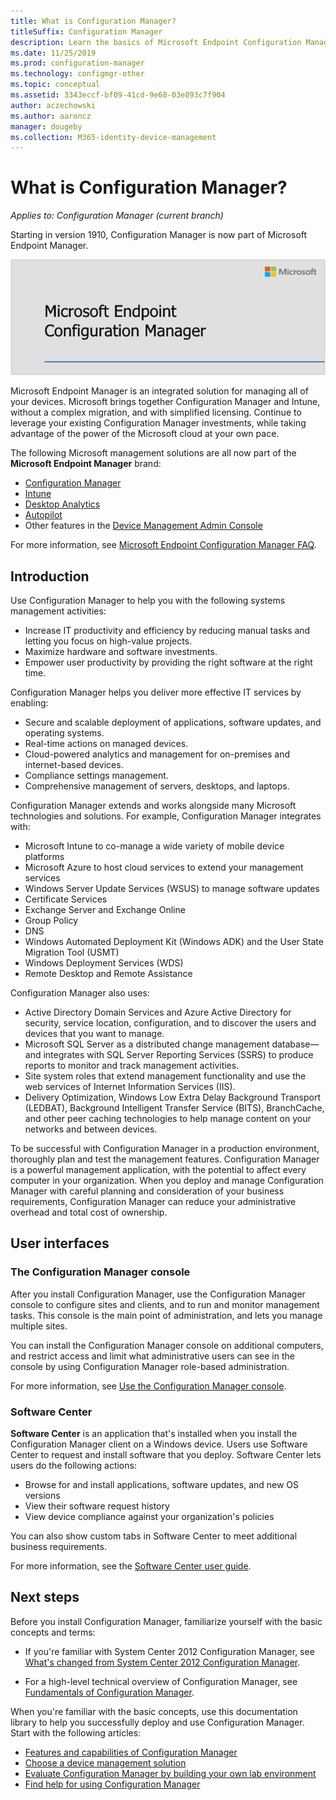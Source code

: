 ```yaml
---
title: What is Configuration Manager?
titleSuffix: Configuration Manager
description: Learn the basics of Microsoft Endpoint Configuration Manager.
ms.date: 11/25/2019
ms.prod: configuration-manager
ms.technology: configmgr-other
ms.topic: conceptual
ms.assetid: 3343eccf-bf09-41cd-9e68-03e893c7f904
author: aczechowski
ms.author: aaroncz
manager: dougeby
ms.collection: M365-identity-device-management
---
```


# What is Configuration Manager?

*Applies to: Configuration Manager (current branch)*

Starting in version 1910, Configuration Manager is now part of Microsoft Endpoint Manager.

![Microsoft Endpoint Configuration Manager](media/4960084-endpoint-manager-logo.png)

Microsoft Endpoint Manager is an integrated solution for managing all of your devices. Microsoft brings together Configuration Manager and Intune, without a complex migration, and with simplified licensing. Continue to leverage your existing Configuration Manager investments, while taking advantage of the power of the Microsoft cloud at your own pace.

The following Microsoft management solutions are all now part of the **Microsoft Endpoint Manager** brand:

- [Configuration Manager](https://docs.microsoft.com/configmgr)
- [Intune](https://docs.microsoft.com/intune)
- [Desktop Analytics](/configmgr/desktop-analytics/overview)
- [Autopilot](https://docs.microsoft.com/intune/enrollment/enrollment-autopilot)
- Other features in the [Device Management Admin Console](https://go.microsoft.com/fwlink/?linkid=2109094)

For more information, see [Microsoft Endpoint Configuration Manager FAQ](/configmgr/core/understand/microsoft-endpoint-manager-faq).

## Introduction

Use Configuration Manager to help you with the following systems management activities:

- Increase IT productivity and efficiency by reducing manual tasks and letting you focus on high-value projects.  
- Maximize hardware and software investments.  
- Empower user productivity by providing the right software at the right time.  

Configuration Manager helps you deliver more effective IT services by enabling:

- Secure and scalable deployment of applications, software updates, and operating systems.
- Real-time actions on managed devices.
- Cloud-powered analytics and management for on-premises and internet-based devices.
- Compliance settings management.  
- Comprehensive management of servers, desktops, and laptops.

Configuration Manager extends and works alongside many Microsoft technologies and solutions. For example, Configuration Manager integrates with:  

- Microsoft Intune to co-manage a wide variety of mobile device platforms
- Microsoft Azure to host cloud services to extend your management services
- Windows Server Update Services (WSUS) to manage software updates
- Certificate Services
- Exchange Server and Exchange Online
- Group Policy
- DNS
- Windows Automated Deployment Kit (Windows ADK) and the User State Migration Tool (USMT)
- Windows Deployment Services (WDS)
- Remote Desktop and Remote Assistance

Configuration Manager also uses:  

- Active Directory Domain Services and Azure Active Directory for security, service location, configuration, and to discover the users and devices that you want to manage.  
- Microsoft SQL Server as a distributed change management database—and integrates with SQL Server Reporting Services (SSRS) to produce reports to monitor and track management activities.  
- Site system roles that extend management functionality and use the web services of Internet Information Services (IIS).
- Delivery Optimization, Windows Low Extra Delay Background Transport (LEDBAT), Background Intelligent Transfer Service (BITS), BranchCache, and other peer caching technologies to help manage content on your networks and between devices.

To be successful with Configuration Manager in a production environment, thoroughly plan and test the management features. Configuration Manager is a powerful management application, with the potential to affect every computer in your organization. When you deploy and manage Configuration Manager with careful planning and consideration of your business requirements, Configuration Manager can reduce your administrative overhead and total cost of ownership.  

## User interfaces

### <a name="BKMK_Console"></a> The Configuration Manager console

After you install Configuration Manager, use the Configuration Manager console to configure sites and clients, and to run and monitor management tasks. This console is the main point of administration, and lets you manage multiple sites.  

You can install the Configuration Manager console on additional computers, and restrict access and limit what administrative users can see in the console by using Configuration Manager role-based administration.  

For more information, see [Use the Configuration Manager console](/configmgr/core/servers/manage/admin-console).

### <a name="BKMK_ApplicationCatalog"></a> Software Center

**Software Center** is an application that's installed when you install the Configuration Manager client on a Windows device. Users use Software Center to request and install software that you deploy. Software Center lets users do the following actions:  

- Browse for and install applications, software updates, and new OS versions
- View their software request history
- View device compliance against your organization's policies

You can also show custom tabs in Software Center to meet additional business requirements.

For more information, see the [Software Center user guide](/configmgr/core/understand/software-center).

## Next steps

Before you install Configuration Manager, familiarize yourself with the basic concepts and terms:

- If you're familiar with System Center 2012 Configuration Manager, see [What's changed from System Center 2012 Configuration Manager](/configmgr/core/plan-design/changes/what-has-changed-from-configuration-manager-2012).

- For a high-level technical overview of Configuration Manager, see [Fundamentals of Configuration Manager](/configmgr/core/understand/fundamentals).

When you're familiar with the basic concepts, use this documentation library to help you successfully deploy and use Configuration Manager. Start with the following articles:

- [Features and capabilities of Configuration Manager](/configmgr/core/plan-design/changes/features-and-capabilities)  
- [Choose a device management solution](/configmgr/core/plan-design/choose-a-device-management-solution)  
- [Evaluate Configuration Manager by building your own lab environment](/configmgr/core/get-started/set-up-your-lab)
- [Find help for using Configuration Manager](/configmgr/core/understand/find-help)  
